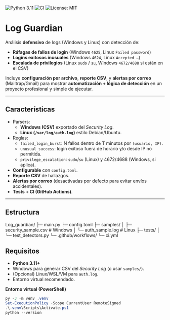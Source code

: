 ![Python 3.11](https://img.shields.io/badge/python-3.11-blue)
![CI](https://github.com/gasparswidzinski/Log_guardian/actions/workflows/ci.yml/badge.svg)
![License: MIT](https://img.shields.io/badge/License-MIT-green.svg)

# Log Guardian

Análisis **defensivo** de logs (Windows y Linux) con detección de:
- **Ráfagas de fallos de login** (Windows `4625`, Linux `Failed password`)
- **Logins exitosos inusuales** (Windows `4624`, Linux `Accepted …`)
- **Escalada de privilegios** (Linux `sudo` / `su`, Windows `4672/4688` si están en el CSV)

Incluye **configuración por archivo**, **reporte CSV**, y **alertas por correo** (Mailtrap/Gmail) para mostrar **automatización + lógica de detección** en un proyecto profesional y simple de ejecutar.

---

## Características
- Parsers:
  - **Windows (CSV)** exportado del *Security Log*.
  - **Linux (`/var/log/auth.log`)** estilo Debian/Ubuntu.
- Reglas:
  - `failed_login_burst`: N fallos dentro de T minutos por `(usuario, IP)`.
  - `unusual_success`: login exitoso fuera de horario y/o desde IP no permitida.
  - `privilege_escalation`: `sudo`/`su` (Linux) y 4672/4688 (Windows, si aplica).
- **Configurable** con `config.toml`.
- **Reporte CSV** de hallazgos.
- **Alertas por correo** (desactivadas por defecto para evitar envíos accidentales).
- **Tests + CI (GitHub Actions)**.

---

## Estructura
Log_guardian/
├─ main.py
├─ config.toml
├─ samples/
│ ├─ security_sample.csv # Windows
│ └─ auth_sample.log # Linux
├─ tests/
│ └─ test_detectors.py
└─ .github/workflows/
   └─ ci.yml


## Requisitos
- **Python 3.11+**
- Windows para generar CSV del *Security Log* (o usar `samples/`).
- (Opcional) Linux/WSL/VM para `auth.log`.
- Entorno virtual recomendado.

**Entorno virtual (PowerShell)**
```powershell
py -3 -m venv .venv
Set-ExecutionPolicy -Scope CurrentUser RemoteSigned
.\.venv\Scripts\Activate.ps1
python --version